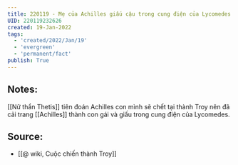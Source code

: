 ```yaml
---
title: 220119 - Mẹ của Achilles giấu cậu trong cung điện của Lycomedes
UID: 220119232626
created: 19-Jan-2022
tags:
  - 'created/2022/Jan/19'
  - 'evergreen'
  - 'permanent/fact'
publish: True
---
```

## Notes:
[[Nữ thần Thetis]] tiên đoán Achilles con mình sẽ chết tại thành Troy nên đã cải trang [[Achilles]] thành con gái và giấu trong cung điện của Lycomedes.

## Source:
- [[@ wiki, Cuộc chiến thành Troy]]

